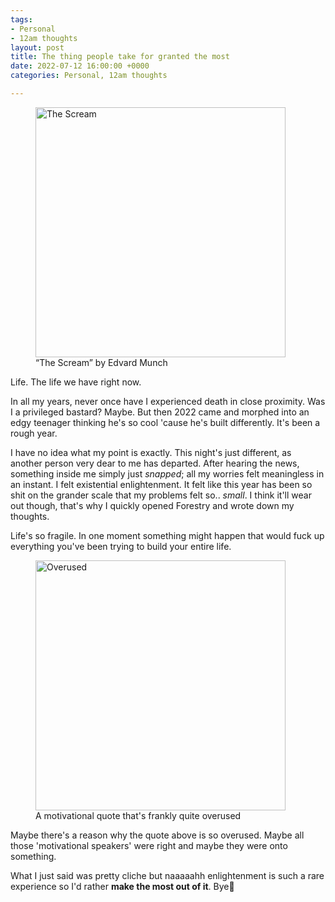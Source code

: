 ```yaml
---
tags:
- Personal
- 12am thoughts
layout: post
title: The thing people take for granted the most
date: 2022-07-12 16:00:00 +0000
categories: Personal, 12am thoughts

---
```

<figure><img src="https://cdn.discordapp.com/attachments/993410728088305734/996455238980612248/0_GEZDqwMQqsdNegms.jpg" alt="The Scream" style="width:400px;"> <figcaption>“The Scream” by Edvard Munch</figcaption> </figure>

Life. The life we have right now.

In all my years, never once have I experienced death in close proximity. Was I a privileged bastard? Maybe. But then 2022 came and morphed into an edgy teenager thinking he's so cool 'cause he's built differently. It's been a rough year.

I have no idea what my point is exactly. This night's just different, as another person very dear to me has departed. After hearing the news, something inside me simply just _snapped_; all my worries felt meaningless in an instant. I felt existential enlightenment. It felt like this year has been so shit on the grander scale that my problems felt so.. _small_. I think it'll wear out though, that's why I quickly opened Forestry and wrote down my thoughts.

Life's so fragile. In one moment something might happen that would fuck up everything you've been trying to build your entire life.

<figure><img src="https://cdn.discordapp.com/attachments/993410728088305734/996463792986804304/Minimalist_Simple_Motivational_Quote_Instagram_Post.jpg" alt="Overused" style="width:400px;"> <figcaption>A motivational quote that's frankly quite overused</figcaption> </figure>

Maybe there's a reason why the quote above is so overused. Maybe all those 'motivational speakers' were right and maybe they were onto something.

What I just said was pretty cliche but naaaaahh enlightenment is such a rare experience so I'd rather **make the most out of it**. Bye👋